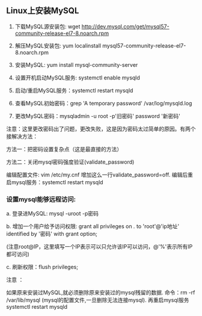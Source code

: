 ## Linux上安装MySQL


1. 下载MySQL源安装包: wget http://dev.mysql.com/get/mysql57-community-release-el7-8.noarch.rpm  

2. 解压MySQL安装包: yum localinstall mysql57-community-release-el7-8.noarch.rpm

3. 安装MySQL: yum install mysql-community-server  

4. 设置开机启动MySQL服务: systemctl enable mysqld  

5. 启动/重启MySQL服务：systemctl restart mysqld  

6. 查看MySQL初始密码：grep 'A temporary password' /var/log/mysqld.log  

7. 更改MySQL密码：mysqladmin -u root -p'旧密码' password '新密码'  
   
注意：这里更改密码出了问题，更改失败，这是因为密码太过简单的原因。有两个接解决方法：

方法一：把密码设置复杂点（这是最直接的方法）

方法二：关闭mysql密码强度验证(validate_password)

编辑配置文件: vim /etc/my.cnf  增加这么一行validate_password=off. 
编辑后重启mysql服务：systemctl restart mysqld



### 设置mysql能够远程访问:  

a. 登录进MySQL:  mysql -uroot -p密码  

b. 增加一个用户给予访问权限: grant all privileges on *.* to 'root'@'ip地址' identified by '密码' with grant option; 

   (注意root@IP，这里填写一个IP表示可以只允许该IP可以访问，@'%'表示所有IP都可访问)

c. 刷新权限：flush privileges;­  

注意 ：

如果原来安装过MySQL,就必须删除原来安装过的mysql残留的数据. 
命令：rm -rf /var/lib/mysql  (mysql的配置文件,一旦删除无法连接mysql).
再重启mysql服务 systemctl restart mysqld















